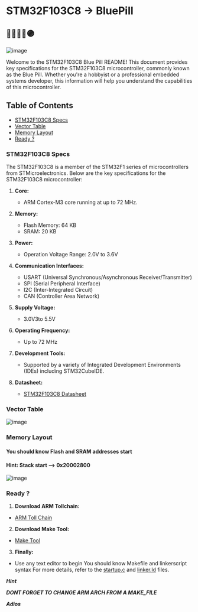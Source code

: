 # STM32F103C8 -> BluePill 

## 🔴🤞🔵🙏🟣 

![image](https://github.com/NaderMohamed325/IEEE--Task/assets/112278447/c12a4b15-9894-4bb9-909f-e810836c8f0e)


Welcome to the STM32F103C8 Blue Pill README! This document provides key specifications for the STM32F103C8 microcontroller, commonly known as the Blue Pill. Whether you're a hobbyist or a professional embedded systems developer, this information will help you understand the capabilities of this microcontroller.

## Table of Contents

 - [STM32F103C8 Specs](#STM32F103C8-Specs)
 - [Vector Table](#Vector-Table)
 - [Memory Layout](#Memory-Layout)
 - [Ready ?](#Ready-?)

### STM32F103C8 Specs
The STM32F103C8 is a member of the STM32F1 series of microcontrollers from STMicroelectronics. Below are the key specifications for the STM32F103C8 microcontroller:

1. **Core:**
   - ARM Cortex-M3 core running at up to 72 MHz.

2. **Memory:**
   - Flash Memory: 64 KB
   - SRAM: 20 KB

3. **Power:**
   - Operation Voltage Range: 2.0V to 3.6V

4. **Communication Interfaces:**
   - USART (Universal Synchronous/Asynchronous Receiver/Transmitter)
   - SPI (Serial Peripheral Interface)
   - I2C (Inter-Integrated Circuit)
   - CAN (Controller Area Network)

5. **Supply Voltage:**
    - 3.0V3to 5.5V

6. **Operating Frequency:**
    - Up to 72 MHz

7. **Development Tools:**
    - Supported by a variety of Integrated Development Environments (IDEs) including STM32CubeIDE.

8. **Datasheet:**
    - [STM32F103C8 Datasheet](https://www.st.com/resource/en/datasheet/stm32f103c8.pdf)

### Vector Table
![image](https://github.com/NaderMohamed325/IEEE--Task/assets/112278447/2b170d97-d115-4fa3-8f74-f09b5234a280)

### Memory Layout
#### You should know Flash and SRAM addresses start  
#### Hint: Stack start —> 0x20002800
![image](https://github.com/NaderMohamed325/IEEE--Task/assets/112278447/0e02d363-d651-4f5e-b0e3-d9b026f2fab2)


### Ready ?
1. **Download ARM Tollchain:**
- [ARM Toll Chain](https://developer.arm.com/downloads/-/gnu-rm)
2. **Download Make Tool:**
- [Make Tool](https://gnuwin32.sourceforge.net/packages/make.htm)
3. **Finally:**
 - Use any text editor to begin
You should know Makefile and linkerscript syntax For more details, refer to the [startup.c](https://github.com/NaderMohamed325/IEEE--Task/blob/main/BluePill/startup.c) and [linker.ld](https://github.com/NaderMohamed325/IEEE--Task/blob/main/BluePill/linker.ld) files.

***Hint***
  
 ***DONT FORGET TO CHANGE ARM ARCH FROM A MAKE_FILE***


***Adios***
